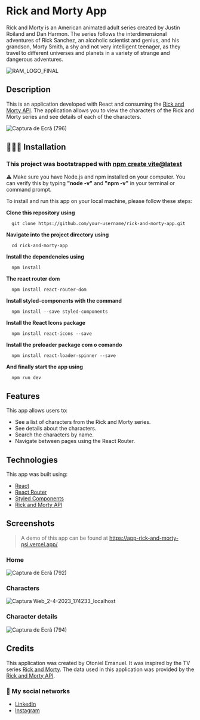 # Rick and Morty App

<p>Rick and Morty is an American animated adult series created by Justin Roiland and Dan Harmon. The series follows the interdimensional adventures of Rick Sanchez, an alcoholic scientist and genius, and his grandson, Morty Smith, a shy and not very intelligent teenager, as they travel to different universes and planets in a variety of strange and dangerous adventures.</p>

![RAM_LOGO_FINAL](https://user-images.githubusercontent.com/93485038/229370139-dd9f6535-62cb-4b0f-87d5-65e6001cbff0.jpg)

## Description
This is an application developed with React and consuming the <a href="https://rickandmortyapi.com/">Rick and Morty API</a>. The application allows you to view the characters of the Rick and Morty series and see details of each of the characters. 

![Captura de Ecrã (796)](https://user-images.githubusercontent.com/93485038/229370259-bcd4b1f8-6aef-44ba-928d-5f068d6334bf.png)


## 👨🏽‍💻 Installation

### This project was bootstrapped with <a href="https://vitejs.dev/guide/">npm create vite@latest</a>

<p>⚠️ Make sure you have Node.js and npm installed on your computer. You can verify this by typing <strong>"node -v"</strong> and <strong>"npm -v"</strong> in your terminal or command prompt.</p>

To install and run this app on your local machine, please follow these steps:

<strong><p>Clone this repository using</p></strong>

```
  git clone https://github.com/your-username/rick-and-morty-app.git
```

<strong><p>Navigate into the project directory using</p></strong>

```
  cd rick-and-morty-app
```

<strong><p>Install the dependencies using</p></strong>

```
  npm install
```

<strong><p>The react router dom</p></strong>

```
  npm install react-router-dom
```

<strong><p>Install styled-components with the command</p></strong>

```
  npm install --save styled-components
```

<strong><p>Install the React Icons package</p></strong>

```
  npm install react-icons --save
```

<strong><p>Install the preloader package com o comando</p></strong>

```
  npm install react-loader-spinner --save
```

<strong><p>And finally start the app using</p></strong>

```
  npm run dev
```

## Features

<p>This app allows users to:</p>

+ See a list of characters from the Rick and Morty series.
+ See details about the characters.
+ Search the characters by name.
+ Navigate between pages using the React Router.

## Technologies

<p>This app was built using:<p/>

+ <a href="https://legacy.reactjs.org/docs/getting-started.html">React</a>
+ <a href="https://reactrouter.com/en/main">React Router</a>
+ <a href="https://styled-components.com/">Styled Components</a>
+ <a href="https://rickandmortyapi.com/">Rick and Morty API</a>

## Screenshots

> A demo of this app can be found at https://app-rick-and-morty-psi.vercel.app/

### Home

![Captura de Ecrã (792)](https://user-images.githubusercontent.com/93485038/229369522-80db73fa-4581-403a-b83b-665b07921c98.png)

### Characters

![Captura Web_2-4-2023_174233_localhost](https://user-images.githubusercontent.com/93485038/229369402-2fd19281-4e8a-43be-ac15-f310f6141024.jpeg)

### Character details

![Captura de Ecrã (794)](https://user-images.githubusercontent.com/93485038/229369458-82075afa-246b-4fe1-ac3a-793594b96ed8.png)

## Credits

This application was created by Otoniel Emanuel. It was inspired by the TV series <a href="https://www.adultswim.com/videos/rick-and-morty/">Rick and Morty</a>. The data used in this application was provided by the <a href="https://rickandmortyapi.com/">Rick and Morty API</a>.

### 📱 My social networks

+ <a href="https://www.linkedin.com/in/otoniel-emanuel-b80727261/">LinkedIn</a>
+ <a href="https://www.instagram.com/eusouootis_">Instagram</a>
